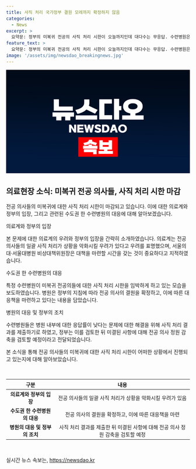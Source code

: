 ```yaml
---
title: 사직 처리 국가정부 결원 모레까지 확정하지 않음
categories:
  - News
excerpt: >
  요약문: 정부의 미복귀 전공의 사직 처리 시한이 오늘까지인데 대다수는 무응답. 수련병원은 응답하지 않는 전공의를 일괄 사직 처리할 예정. 전공의들의 사직 응답은 소수. 의료계는 일괄 사직 처리가 사태를 악화시킬 것 우려. 병원들은 모레까지 전공의 결원을 확정해 하반기 모집 인원을 신청하며, 정부는 사직 처리 결과를 토대로 향후 조치를 검토 중.
feature_text: >
  요약문: 정부의 미복귀 전공의 사직 처리 시한이 오늘까지인데 대다수는 무응답. 수련병원은 응답하지 않는 전공의를 일괄 사직 처리할 예정. 전공의들의 사직 응답은 소수. 의료계는 일괄 사직 처리가 사태를 악화시킬 것 우려. 병원들은 모레까지 전공의 결원을 확정해 하반기 모집 인원을 신청하며, 정부는 사직 처리 결과를 토대로 향후 조치를 검토 중.
image: '/assets/img/newsdao_breakingnews.jpg'
---
```


<p><img src="/assets/img/newsdao_breakingnews.jpg" alt="firstkoreanews 속보" /></p>

<h2 data-ke-size="size26">의료현장 소식: 미복귀 전공 의사들, 사직 처리 시한 마감</h2>

<p>전공 의사들의 미복귀에 대한 사직 처리 시한이 마감되고 있습니다. 이에 대한 의료계와 정부의 입장, 그리고 관련된 수도권 한 수련병원의 대응에 대해 알아보겠습니다.</p>

<p>의료계와 정부의 입장</p>

<p>본 문제에 대한 의료계의 우려와 정부의 입장을 간략히 소개하였습니다. 의료계는 전공 의사들의 일괄 사직 처리가 상황을 악화시킬 우려가 있다고 우려를 표명했으며, 서울의대·서울대병원 비상대책위원장은 대책을 마련할 시간을 갖는 것이 중요하다고 지적하였습니다.</p>

<p>수도권 한 수련병원의 대응</p>

<p>특정 수련병원이 미복귀 전공의들에 대한 사직 처리 시한을 임박하게 하고 있는 모습을 보도하였습니다. 병원은 정부의 지침에 따라 전공 의사의 결원을 확정하고, 이에 따른 대응책을 마련하고 있다는 내용을 담았습니다.</p>

<p>병원의 대응 및 정부의 조치</p>

<p>수련병원들은 병원 내부에 대한 응답률이 낮다는 문제에 대한 해결을 위해 사직 처리 결과를 제출하기로 하였고, 정부는 이를 검토한 뒤 미결된 사항에 대해 전공 의사 정원 감축을 검토할 예정이라고 전달되었습니다.</p>

<p>본 소식을 통해 전공 의사들의 미복귀에 대한 사직 처리 시한이 어떠한 상황에서 진행되고 있는지에 대해 알아보았습니다.</p>

<p data-ke-size="size16">&nbsp;</p>

<table>
    <thead>
        <tr>
            <th style="text-align:center">구분</th>
            <th style="text-align:center">내용</th>
        </tr>
    </thead>
    <tbody>
        <tr>
            <td style="text-align:center"><b>의료계와 정부의 입장</b></td>
            <td style="text-align:center">전공 의사들의 일괄 사직 처리가 상황을 악화시킬 우려가 있음</td>
        </tr>
        <tr>
            <td style="text-align:center"><b>수도권 한 수련병원의 대응</b></td>
            <td style="text-align:center">전공 의사의 결원을 확정하고, 이에 따른 대응책을 마련</td>
        </tr>
        <tr>
            <td style="text-align:center"><b>병원의 대응 및 정부의 조치</b></td>
            <td style="text-align:center">사직 처리 결과를 제출한 뒤 미결된 사항에 대해 전공 의사 정원 감축을 검토할 예정</td>
        </tr>
    </tbody>
</table>

<p data-ke-size="size16">&nbsp;</p>
실시간 뉴스 속보는, <a href="https://newsdao.kr" rel="dofollow">https://newsdao.kr</a>


